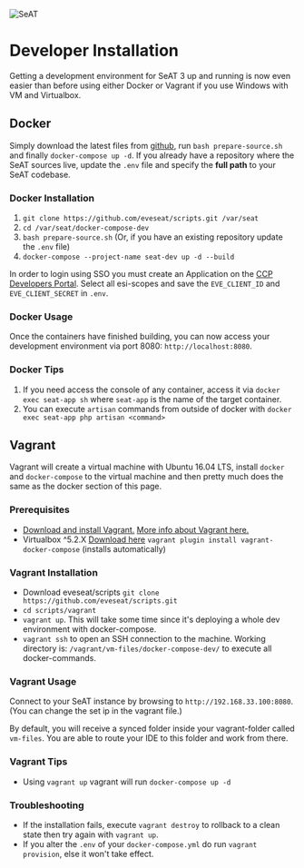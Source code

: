 ![SeAT](https://i.imgur.com/aPPOxSK.png)

# Developer Installation

Getting a development environment for SeAT 3 up and running is now even easier than before using either Docker or Vagrant if you use Windows with VM and Virtualbox.

## Docker

Simply download the latest files from [github](https://github.com/eveseat/scripts.git), run `bash prepare-source.sh` and finally `docker-compose up -d`. If you already have a repository where the SeAT sources live, update the `.env` file and specify the **full path** to your SeAT codebase.

### Docker Installation

1. `git clone https://github.com/eveseat/scripts.git /var/seat`
2. `cd /var/seat/docker-compose-dev`
3. `bash prepare-source.sh` (Or, if you have an existing repository update the `.env` file)
4. `docker-compose --project-name seat-dev up -d --build`

In order to login using SSO you must create an Application on the [CCP Developers Portal](https://developers.eveonline.com/). Select all esi-scopes and save the `EVE_CLIENT_ID` and `EVE_CLIENT_SECRET` in `.env`.

### Docker Usage

Once the containers have finished building, you can now access your development environment via port 8080: `http://localhost:8080`.

### Docker Tips

1. If you need access the console of any container, access it via `docker exec seat-app sh` where `seat-app` is the name of the target container.
2. You can execute `artisan` commands from outside of docker with `docker exec seat-app php artisan <command>`

## Vagrant

Vagrant will create a virtual machine with Ubuntu 16.04 LTS, install `docker` and `docker-compose` to the virtual machine and then pretty much does the same as the docker section of this page.

### Prerequisites

- [Download and install Vagrant.](https://www.vagrantup.com/) [More info about Vagrant here.](https://www.vagrantup.com/docs/)
- Virtualbox ^5.2.X [Download here](https://www.virtualbox.org/wiki/Downloads)
 `vagrant plugin install vagrant-docker-compose` (installs automatically)

### Vagrant Installation

- Download eveseat/scripts `git clone https://github.com/eveseat/scripts.git`
- `cd scripts/vagrant`
- `vagrant up`. This will take some time since it's deploying a whole dev environment with docker-compose.
- `vagrant ssh` to open an SSH connection to the machine. Working directory is: `/vagrant/vm-files/docker-compose-dev/` to execute all docker-commands.

### Vagrant Usage

Connect to your SeAT instance by browsing to `http://192.168.33.100:8080`.
(You can change the set ip in the vagrant file.)

By default, you will receive a synced folder inside your vagrant-folder called `vm-files`.
You are able to route your IDE to this folder and work from there.

### Vagrant Tips

- Using `vagrant up` vagrant will run `docker-compose up -d`

### Troubleshooting

- If the installation fails, execute `vagrant destroy` to rollback to a clean state then try again with `vagrant up`.
- If you alter the `.env` of your `docker-compose.yml` do run `vagrant provision`, else it won't take effect.
